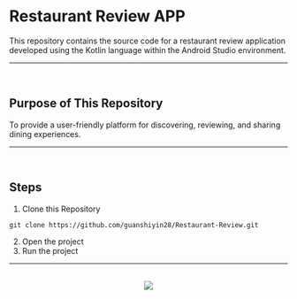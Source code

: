 # Restaurant Review APP

This repository contains the source code for a restaurant review application developed using the Kotlin language within the Android Studio environment.

<hr><br>

## Purpose of This Repository

To provide a user-friendly platform for discovering, reviewing, and sharing dining experiences.

<hr><br>

## Steps

1. Clone this Repository

```
git clone https://github.com/guanshiyin28/Restaurant-Review.git
```

2. Open the project
3. Run the project

<hr><br>

<div align="center">
  <a href="https://www.instagram.com/guanshiyin_/">
     <img src="https://capsule-render.vercel.app/api?type=waving&height=200&color=20:72aae3,100:cadbf5&section=footer&reversal=false&textBg=false&fontAlignY=50&descAlign=48&descAlignY=59"/>
  </a>
</div>
